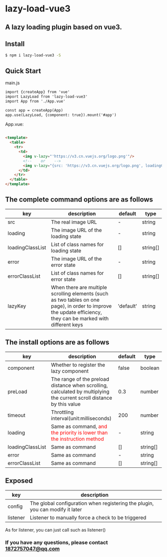 # lazy-load-vue3

## A lazy loading plugin based on vue3.

## Install

```sh
$ npm i lazy-load-vue3 -S
```

## Quick Start

main.js

```html
import {createApp} from 'vue'
import LazyLoad from 'lazy-load-vue3'
import App from './App.vue'

const app = createApp(App)
app.use(LazyLoad, {component: true}).mount('#app')
```

App.vue:

```html

<template>
  <table>
    <tr>
      <td>
        <img v-lazy="'https://v3.cn.vuejs.org/logo.png'"/>
        <!--    or    -->
        <img v-lazy="{src: 'https://v3.cn.vuejs.org/logo.png', loadingClassList: ['loading']}"/>
      </td>
    </tr>
  </table>
</template>
```

## The complete command options are as follows

| key              | description                           | default  | type   |
|------------------|---------------------------------------|----------|--------|
| src              | The real image URL                    | -        | string |
| loading          | The image URL of the loading state    | -        | string |
| loadingClassList | List of class names for loading state | []       | string[] |
| error            | The image URL of the error state      | -        | string |
| errorClassList   | List of class names for error state   | []       | string[] |
| lazyKey          | When there are multiple scrolling elements (such as two tables on one page), in order to improve the update efficiency, they can be marked with different keys   | 'default' | string |

## The install options are as follows


| key              | description                                                                                                           | default | type     |
|------------------|-----------------------------------------------------------------------------------------------------------------------|---------|----------|
| component        | Whether to register the lazy component                                                                                | false   | boolean  |
| preLoad          | The range of the preload distance when scrolling, calculated by multiplying the current scroll distance by this value | 0.3     | number   |
| timeout          | Throttling interval(unit:milliseconds)                                                                                | 200     | number   |
| loading          | Same as command, <span style="color: red">and the priority is lower than the instruction method</span>                | -       | string   |
| loadingClassList | Same as command                                                                                                       | []      | string[] |
| error            | Same as command                                                                                                       | -       | string   |
| errorClassList   | Same as command                                                                                                       | []      | string[] |

## Exposed


| key      | description                                                                                                           |
|----------|-----------------------------------------------------------------------------------------------------------------------|
| config   | The global configuration when registering the plugin, you can modify it later                                                                                |
| listener | Listener to manually force a check to be triggered |

As for listener, you can just call such as listener()

### If you have any questions, please contact 1872757047@qq.com
